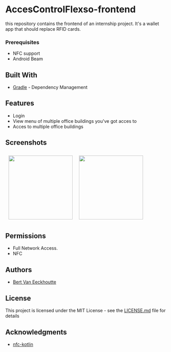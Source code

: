 # AccesControlFlexso-frontend
this repository contains the frontend of an internship project. It's a wallet app that should replace RFID cards.

### Prerequisites

* NFC support
* Android Beam

## Built With

* [Gradle](https://gradle.org//) - Dependency Management

## Features
- Login 
- View menu of multiple office buildings you've got acces to
- Acces to multiple office buildings 

## Screenshots

[<img src="/readme/Wallabag%20Reading%20List.png" align="left"
width="200"
    hspace="10" vspace="10">](/readme/Wallabag%20Reading%20List.png)
[<img src="/readme/Wallabag%20Article%20View.png" align="center"
width="200"
    hspace="10" vspace="10">](/readme/Wallabag%20Article%20View.png)

## Permissions

- Full Network Access.
- NFC

## Authors

* [Bert Van Eeckhoutte](https://github.com/bertve)

## License

This project is licensed under the MIT License - see the [LICENSE.md](LICENSE.md) file for details

## Acknowledgments

* [nfc-kotlin](https://github.com/jetruby/nfc-kotlin-example)

